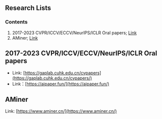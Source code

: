 ## Research Lists

### Contents
1. 2017-2023 CVPR/ICCV/ECCV/NeurIPS/ICLR Oral papers; [Link](##2017-2023-cvpriccveccvneuripsiclr-oral-papers)
2. AMiner; [Link](#AMiner)

## 2017-2023 CVPR/ICCV/ECCV/NeurIPS/ICLR Oral papers

- Link: [https://gaplab.cuhk.edu.cn/cvpapers](https://gaplab.cuhk.edu.cn/cvpapers/)
- Link：[https://aipaper.fun/](https://aipaper.fun/)

## AMiner

Link: [https://www.aminer.cn/](https://www.aminer.cn/)
